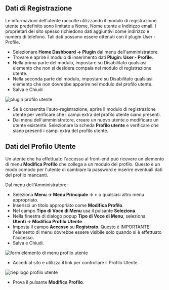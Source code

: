 <!-- Filename: J4.x:User_Profile / Display title: Profilo Utente -->

## Dati di Registrazione

Le informazioni dell'utente raccolte utilizzando il modulo di registrazione utente predefinito sono limitate a Nome, Nome utente e Indirizzo email. I proprietari del sito spesso richiedono dati aggiuntivi come indirizzo e numero di telefono. Tali dati possono essere ottenuti con il plugin User - Profile.

- Selezionare **Home Dashboard → Plugin** dal menu dell'amministratore.
- Trovare e aprire il modulo di inserimento dati **Plugin: User - Profile**.
- Nella prima parte del modulo, impostare su Disabilitato qualsiasi elemento che non si desidera compaia nel modulo di registrazione utente.
- Nella seconda parte del modulo, impostare su Disabilitato qualsiasi elemento che non dovrebbe apparire nel modulo del profilo utente.
- Salva e Chiudi

![plugin profilo utente](../../../en/images/users/user-profile-plugin.png)

- Se è consentita l'auto-registrazione, aprire il modulo di registrazione utente per verificare che i campi extra del profilo utente siano presenti.
- Dal menu dell'amministratore, creare un nuovo utente o modificare un utente esistente. Selezionare la scheda **Profilo utente** e verificare che siano presenti i campi extra del profilo utente.  

## Dati del Profilo Utente

Un utente che ha effettuato l'accesso al front-end può ricevere un elemento di menu **Modifica Profilo** che collega a un modulo del profilo. Questo è un modo comodo per l'utente di cambiare la password e inserire eventuali dati del profilo mancanti.

Dal menu dell'Amministratore:

- Seleziona **Menu → Menu Principale → +** o qualsiasi altro menu appropriato.
- Inserisci un titolo appropriato come **Modifica Profilo**.
- Nel campo **Tipo di Voce di Menu** usa il pulsante **Seleziona**.
- Nella finestra di dialogo popup **Tipo di Voce di Menu**, seleziona **Utenti **→** Modifica Profilo Utente**.
- Imposta il campo **Accesso** su **Registrato**. Questo è IMPORTANTE! l'elemento di menu dovrebbe essere visibile solo quando si è effettuato l'accesso.
- Salva e Chiudi.

![form elemento di menu profilo utente](../../../en/images/users/user-profile-menu-item-form.png)

- Accedi al sito e utilizza il link per controllare il Profilo Utente.

![riepilogo profilo utente](../../../en/images/users/user-profile-summary.png)

- Prova il pulsante **Modifica Profilo**.

